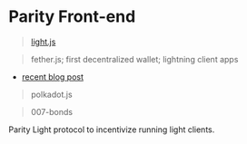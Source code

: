 # Parity Front-end
> [light.js](https://parity-js.github.io/light.js)

> fether.js; first decentralized wallet; lightning client apps

* [recent blog post](https://www.parity.io/parity-fether-alpha-is-here-a-decentralised-light-client-based-wallet/)

> polkadot.js

> 007-bonds

Parity Light protocol to incentivize running light clients.